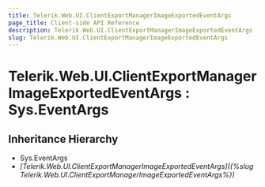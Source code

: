 ```yaml
---
title: Telerik.Web.UI.ClientExportManagerImageExportedEventArgs
page_title: Client-side API Reference
description: Telerik.Web.UI.ClientExportManagerImageExportedEventArgs
slug: Telerik.Web.UI.ClientExportManagerImageExportedEventArgs
---
```


# Telerik.Web.UI.ClientExportManagerImageExportedEventArgs : Sys.EventArgs 

## Inheritance Hierarchy

* Sys.EventArgs
* *[Telerik.Web.UI.ClientExportManagerImageExportedEventArgs]({%slug Telerik.Web.UI.ClientExportManagerImageExportedEventArgs%})*
